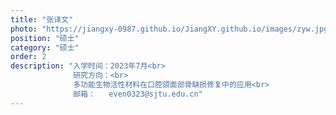 ```yaml
---
title: "张译文"
photo: "https://jiangxy-0987.github.io/JiangXY.github.io/images/zyw.jpg"
position: "硕士"
category: "硕士"
order: 2
description: "入学时间：2023年7月<br>
              研究方向：<br>
              多功能生物活性材料在口腔颌面部骨缺损修复中的应用<br>
              邮箱：   even0323@sjtu.edu.cn"
---
```

